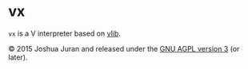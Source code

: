vx
==

`vx` is a V interpreter based on [vlib][].

[vlib]:  <../vlib>

© 2015 Joshua Juran and released under the [GNU AGPL version 3][AGPL] (or later).

[AGPL]:  <../../LICENSE/AGPL-3.0.txt>
